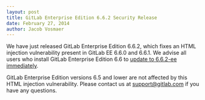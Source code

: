 ```yaml
---
layout: post
title: GitLab Enterprise Edition 6.6.2 Security Release
date: February 27, 2014
author: Jacob Vosmaer
---
```

We have just released GitLab Enterprise Edition 6.6.2, which fixes an HTML injection vulnerability present in GitLab EE 6.6.0 and 6.6.1.
We advise all users who install GitLab Enterprise Edition 6.6 to  [update to 6.6.2-ee immediately](https://gitlab.com/subscribers/gitlab-ee/blob/master/doc/update/upgrader.md).

GitLab Enterprise Edition versions 6.5 and lower are not affected by this HTML injection vulnerability.
Please contact us at support@gitlab.com if you have any questions.
